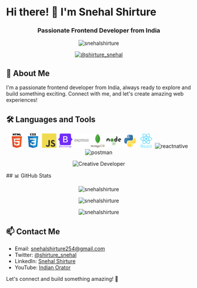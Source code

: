# Hi there! 👋 I'm Snehal Shirture

<h3 align="center">Passionate Frontend Developer from India</h3>

<p align="center">
  <img src="https://komarev.com/ghpvc/?username=snehalshirture&label=Profile%20views&color=0e75b6&style=flat" alt="snehalshirture" />
</p>

<p align="center">
  <a href="https://twitter.com/@shirture_snehal" target="blank">
    <img src="https://img.shields.io/twitter/follow/@shirture_snehal?logo=twitter&style=for-the-badge" alt="@shirture_snehal" />
  </a>
</p>

## 🚀 About Me

I'm a passionate frontend developer from India, always ready to explore and build something exciting. Connect with me, and let's create amazing web experiences!

## 🛠️ Languages and Tools

<p align="center">
   <img src="https://raw.githubusercontent.com/devicons/devicon/master/icons/html5/html5-original-wordmark.svg" alt="html5" width="40" height="40"/>
  <img src="https://raw.githubusercontent.com/devicons/devicon/master/icons/css3/css3-original-wordmark.svg" alt="css3" width="40" height="40"/>
  <img src="https://raw.githubusercontent.com/devicons/devicon/master/icons/javascript/javascript-original.svg" alt="javascript" width="40" height="40"/>
  <img src="https://raw.githubusercontent.com/devicons/devicon/master/icons/bootstrap/bootstrap-plain-wordmark.svg" alt="bootstrap" width="40" height="40"/>
  <img src="https://raw.githubusercontent.com/devicons/devicon/master/icons/express/express-original-wordmark.svg" alt="express" width="40" height="40"/>
  <img src="https://raw.githubusercontent.com/devicons/devicon/master/icons/mongodb/mongodb-original-wordmark.svg" alt="mongodb" width="40" height="40"/>
  <img src="https://raw.githubusercontent.com/devicons/devicon/master/icons/nodejs/nodejs-original-wordmark.svg" alt="nodejs" width="40" height="40"/>
  <img src="https://raw.githubusercontent.com/devicons/devicon/master/icons/python/python-original.svg" alt="python" width="40" height="40"/>
  <img src="https://raw.githubusercontent.com/devicons/devicon/master/icons/react/react-original-wordmark.svg" alt="react" width="40" height="40"/>
  <img src="https://reactnative.dev/img/header_logo.svg" alt="reactnative" width="40" height="40"/>
  <img src="https://www.vectorlogo.zone/logos/getpostman/getpostman-icon.svg" alt="postman" width="40" height="40"/>
 
</p>



<p align="center">
  <img src="https://media.giphy.com/media/26xBwdIuRJiAIqHwA/giphy.gif" alt="Creative Developer" width="300" />
</p>
## 📊 GitHub Stats

<p align="center">
  <img src="https://github-readme-stats.vercel.app/api/top-langs?username=snehalshirture&show_icons=true&locale=en&layout=compact" alt="snehalshirture" />
</p>

<p align="center">
  <img src="https://github-readme-stats.vercel.app/api?username=snehalshirture&show_icons=true&locale=en" alt="snehalshirture" />
</p>

<p align="center">
  <img src="https://github-readme-streak-stats.herokuapp.com/?user=snehalshirture&" alt="snehalshirture" />
</p>

## 📫 Contact Me

- Email: [snehalshirture254@gmail.com](mailto:snehalshirture254@gmail.com)
- Twitter: [@shirture_snehal](https://twitter.com/@shirture_snehal)
- LinkedIn: [Snehal Shirture](https://linkedin.com/in/snehalshirture)
- YouTube: [Indian Orator](https://www.youtube.com/c/indian_orator)

Let's connect and build something amazing! 🚀
